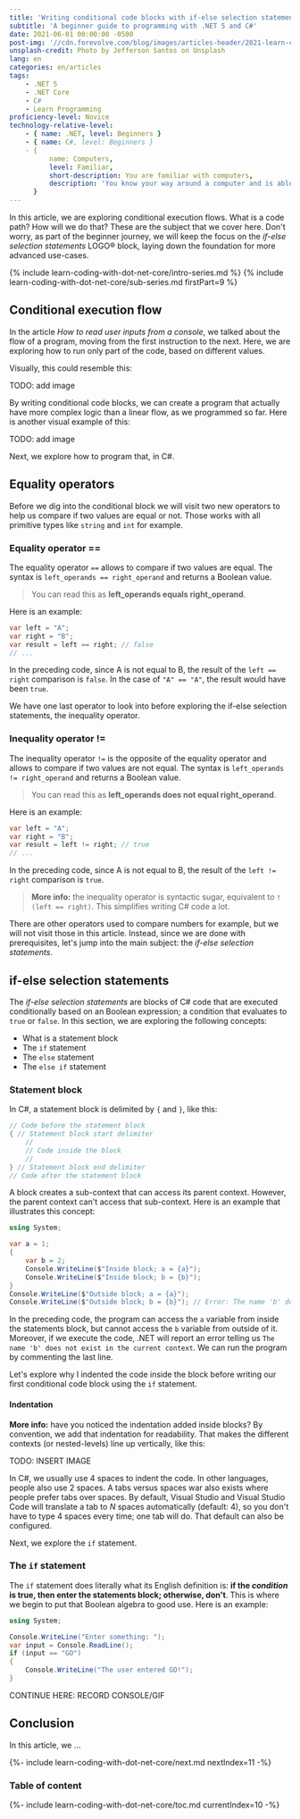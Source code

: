 ```yaml
---
title: 'Writing conditional code blocks with if-else selection statements'
subtitle: 'A beginner guide to programming with .NET 5 and C#'
date: 2021-06-01 00:00:00 -0500
post-img: '//cdn.forevolve.com/blog/images/articles-header/2021-learn-coding-with-dot-net-core.png'
unsplash-credit: Photo by Jefferson Santos on Unsplash
lang: en
categories: en/articles
tags:
    - .NET 5
    - .NET Core
    - C#
    - Learn Programming
proficiency-level: Novice
technology-relative-level:
    - { name: .NET, level: Beginners }
    - { name: C#, level: Beginners }
    - {
          name: Computers,
          level: Familiar,
          short-description: You are familiar with computers,
          description: 'You know your way around a computer and is able to install a software, configure your OS, open a terminal, and perform other similar simple tasks.',
      }
---
```


In this article, we are exploring conditional execution flows. What is a code path? How will we do that? These are the subject that we cover here.
Don't worry, as part of the beginner journey, we will keep the focus on the _if-else selection statements_ LOGO&#174; block, laying down the foundation for more advanced use-cases.

{% include learn-coding-with-dot-net-core/intro-series.md %}
{% include learn-coding-with-dot-net-core/sub-series.md firstPart=9 %}<!--more-->

## Conditional execution flow

In the article _How to read user inputs from a console_, we talked about the flow of a program, moving from the first instruction to the next.
Here, we are exploring how to run only part of the code, based on different values.

Visually, this could resemble this:

TODO: add image

By writing conditional code blocks, we can create a program that actually have more complex logic than a linear flow, as we programmed so far.
Here is another visual example of this:

TODO: add image

Next, we explore how to program that, in C#.

## Equality operators

Before we dig into the conditional block we will visit two new operators to help us compare if two values are equal or not.
Those works with all primitive types like `string` and `int` for example.

### Equality operator ==

The equality operator `==` allows to compare if two values are equal.
The syntax is `left_operands == right_operand` and returns a Boolean value.

> You can read this as **left_operands equals right_operand**.

Here is an example:

```csharp
var left = "A";
var right = "B";
var result = left == right; // false
// ...
```

In the preceding code, since A is not equal to B, the result of the `left == right` comparison is `false`.
In the case of `"A" == "A"`, the result would have been `true`.

We have one last operator to look into before exploring the if-else selection statements, the inequality operator.

### Inequality operator !=

The inequality operator `!=` is the opposite of the equality operator and allows to compare if two values are not equal.
The syntax is `left_operands != right_operand` and returns a Boolean value.

> You can read this as **left_operands does not equal right_operand**.

Here is an example:

```csharp
var left = "A";
var right = "B";
var result = left != right; // true
// ...
```

In the preceding code, since A is not equal to B, the result of the `left != right` comparison is `true`.

> **More info:** the inequality operator is syntactic sugar, equivalent to `!(left == right)`.
> This simplifies writing C# code a lot.

There are other operators used to compare numbers for example, but we will not visit those in this article.
Instead, since we are done with prerequisites, let's jump into the main subject: the _if-else selection statements_.

## if-else selection statements

The _if-else selection statements_ are blocks of C# code that are executed conditionally based on an Boolean expression; a condition that evaluates to `true` or `false`.
In this section, we are exploring the following concepts:

-   What is a statement block
-   The `if` statement
-   The `else` statement
-   The `else if` statement

### Statement block

In C#, a statement block is delimited by `{` and `}`, like this:

```csharp
// Code before the statement block
{ // Statement block start delimiter
    //
    // Code inside the block
    //
} // Statement block end delimiter
// Code after the statement block
```

A block creates a sub-context that can access its parent context.
However, the parent context can't access that sub-context.
Here is an example that illustrates this concept:

```csharp
using System;

var a = 1;
{
    var b = 2;
    Console.WriteLine($"Inside block; a = {a}");
    Console.WriteLine($"Inside block; b = {b}");
}
Console.WriteLine($"Outside block; a = {a}");
Console.WriteLine($"Outside block; b = {b}"); // Error: The name 'b' does not exist in the current context
```

In the preceding code, the program can access the `a` variable from inside the statements block, but cannot access the `b` variable from outside of it.
Moreover, if we execute the code, .NET will report an error telling us `The name 'b' does not exist in the current context`.
We can run the program by commenting the last line.

Let's explore why I indented the code inside the block before writing our first conditional code block using the `if` statement.

#### Indentation

**More info:** have you noticed the indentation added inside blocks?
By convention, we add that indentation for readability.
That makes the different contexts (or nested-levels) line up vertically, like this:

TODO: INSERT IMAGE

In C#, we usually use 4 spaces to indent the code.
In other languages, people also use 2 spaces.
A tabs versus spaces war also exists where people prefer tabs over spaces.
By default, Visual Studio and Visual Studio Code will translate a tab to _N_ spaces automatically (default: 4), so you don't have to type 4 spaces every time; one tab will do.
That default can also be configured.

Next, we explore the `if` statement.

### The `if` statement

The `if` statement does literally what its English definition is: **if the _condition_ is true, then enter the statements block; otherwise, don't**.
This is where we begin to put that Boolean algebra to good use.
Here is an example:

```csharp
using System;

Console.WriteLine("Enter something: ");
var input = Console.ReadLine();
if (input == "GO")
{
    Console.WriteLine("The user entered GO!");
}
```

CONTINUE HERE: RECORD CONSOLE/GIF

## Conclusion

In this article, we ...

{%- include learn-coding-with-dot-net-core/next.md nextIndex=11 -%}

### Table of content

{%- include learn-coding-with-dot-net-core/toc.md currentIndex=10 -%}
